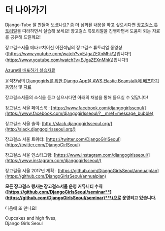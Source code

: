 # 더 나아가기

Django-Tube 잘 만들어 보셨나요? 좀 더 심화된 내용을 하고 싶으시다면 [장고걸스 튜토리얼](https://tutorial.djangogirls.org/ko/)을 따라하면서 실습해 보세요! 장고걸스 튜토리얼을 진행하면서 도움이 되는 자료를 공유해 드릴께요!

장고걸스서울 메타코치이신 이진석님의 장고걸스 튜토리얼 동영상\([https://www.youtube.com/watch?v=EJgaZEXnMhk\\)입니다!](https://www.youtube.com/watch?v=EJgaZEXnMhk\)입니다!\)

[Azure에 배포하기 실습자료](https://www.gitbook.com/book/jinpark-dg/django-girls-azure/details)

윤석찬님의 [Djangogirls를 위한 Django App을 AWS Elastic Beanstalk에 배포하기 동영상](https://www.youtube.com/watch?v=L5LDS0vhpZ8&t=158s) 및 [자료](http://awsblogskr.s3-ap-northeast-2.amazonaws.com/pdf/2015-06-djangogirls-seoul-aws.pdf)

장고걸스서울의 소식을 듣고 싶으시다면 아래의 채널을 통해 들으실 수 있답니다!

장고걸스 서울 페이스북 : [https://www.facebook.com/djangogirlsseoul/](https://www.facebook.com/djangogirlsseoul/?__mref=message_bubble)

장고걸스 서울 슬랙: [http://slack.djangogirlsseoul.org/](http://slack.djangogirlsseoul.org/)

장고걸스 서울 트위터: [https://twitter.com/DjangoGirlSeoul](https://twitter.com/DjangoGirlSeoul)

장고걸스 서울 인스타그램: [https://www.instagram.com/djangogirlsseoul/](https://www.instagram.com/djangogirlsseoul/)

장고걸울 서울 2017년 계획 : [https://github.com/DjangoGirlsSeoul/annualplan](https://github.com/DjangoGirlsSeoul/annualplan)

**모든 장고걸스 행사는 장고걸스서울 운영 커뮤니티 수칙\(**[**https://github.com/DjangoGirlsSeoul/seminar**](https://github.com/DjangoGirlsSeoul/seminar)**\)으로 운영되고 있습니다.**

다음에 또 만나요!



Cupcakes and high fives,  
Django Girls Seoul





